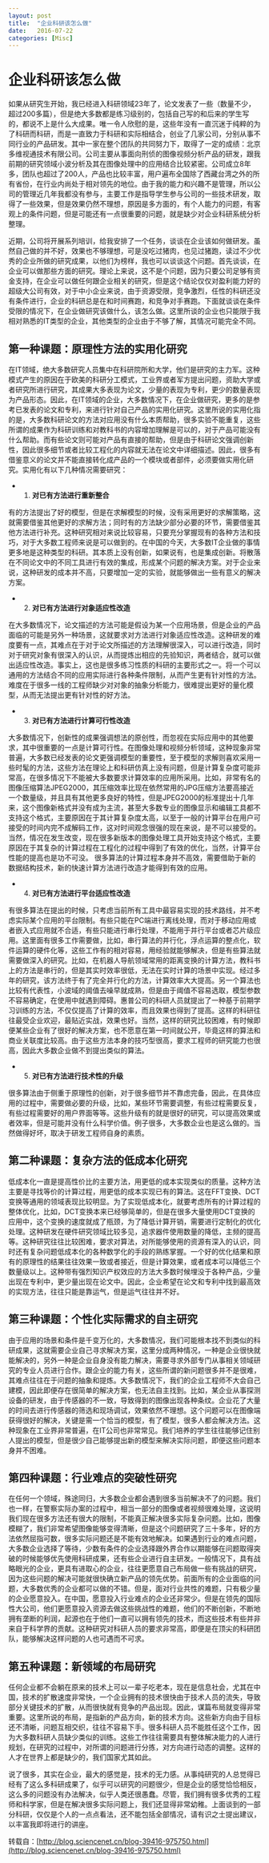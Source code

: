 ```yaml
---
layout: post
title:  "企业科研该怎么做"
date:   2016-07-22
categories: [Misc]  
---
```

# 企业科研该怎么做

如果从研究生开始，我已经进入科研领域23年了，论文发表了一些（数量不少，超过200多篇），但是绝大多数都是练习级别的，包括自己写的和后来的学生写的，都说不上是什么大成果。唯一令人欣慰的是，这些年没有一直沉迷于纯粹的为了科研而科研，而是一直致力于科研和实际相结合，创业了几家公司，分别从事不同行业的产品研发。其中一家在整个团队的共同努力下，取得了一定的成绩：北京多维视通技术有限公司。公司主要从事面向刑侦的图像视频分析产品的研发，跟我前期的研究领域小波分析及其在图像处理中的应用结合比较紧密。公司成立8年多，团队也超过了200人，产品也比较丰富，用户遍布全国除了西藏台湾之外的所有省份，在行业内尚处于相对领先的地位。由于我的能力和兴趣不是管理，所以公司的管理近几年我都没有参与，主要工作是指导学生参与公司的一些技术研发，取得了一些效果，但是效果仍然不理想，原因是多方面的，有个人能力的问题，有客观上的条件问题，但是可能还有一点很重要的问题，就是缺少对企业科研系统分析整理。

近期，公司将开展系列培训，给我安排了一个任务，谈谈在企业该如何做研发。虽然自己做的并不好，效果也不够理想，可是没吃过猪肉，也见过猪跑，读过不少优秀的企业所做的研究成果，以他们为榜样，我也可以谈谈这个问题。首先谈谈，在企业可以做那些方面的研究。理论上来说，这不是个问题，因为只要公司足够有资金支持，在企业可以做任何跟企业相关的研究，但是这个结论仅仅对盈利能力好的超级大公司有效，对于中小企业来说，由于资源受限，竞争激烈，任性的科研还没有条件进行，企业的科研总是在和时间赛跑，和竞争对手赛跑。下面就谈谈在条件受限的情况下，在企业做研究该做什么，该怎么做。这里所谈的企业也只能限于我相对熟悉的IT类型的企业，其他类型的企业由于不够了解，其情况可能完全不同。

## 第一种课题：原理性方法的实用化研究

在IT领域，绝大多数研究人员集中在科研院所和大学，他们是研究的主力军。这种模式产生的原因在于欧美的科研分工模式，工业界或者军方提出问题，资助大学或者研究所进行研究，其成果大多表现为论文，少量的表现为专利，更少的数量表现为产品形态。因此，在IT领域的企业，大多数情况下，在企业做研究，更多的是参考已发表的论文和专利，来进行针对自己产品的实用化研究。这里所说的实用化指的是，大多数科研论文的方法对应用没有什么本质帮助，很多实验不能重复，这些所谓的成果作为科研训练和对教科书的内容增加理解是可以的，对于产品可能没有什么帮助。而有些论文则可能对产品有直接的帮助，但是由于科研论文强调创新性，因此很多细节或者比较工程化的内容就无法在论文中详细描述。因此，很多有借鉴意义的论文并不能直接转化成产品的一个模块或者部件，必须要做实用化研究。实用化有以下几种情况需要研究：

- 1. **对已有方法进行重新整合**

有的方法提出了好的模型，但是在求解模型的时候，没有采用更好的求解策略，这就需要借鉴其他更好的求解方法；同时有的方法缺少部分必要的环节，需要借鉴其他方法进行补充。这种研究相对来说比较容易，只要充分掌握现有的各种方法和技巧，对于大多数工程师来说是可以做到的。在中国的今天，大多数IT企业做的事情更多地是这种类型的科研。其本质上没有创新，如果说有，也是集成创新。将散落在不同论文中的不同工具进行有效的集成，形成某个问题的解决方案。对于企业来说，这种研发的成本并不高，只要增加一定的实验，就能够做出一些有意义的解决方案。

- 2. **对已有方法进行对象适应性改造**

在大多数情况下，论文描述的方法可能是假设为某一个应用场景，但是企业的产品面临的可能是另外一种场景，这就要求对方法进行对象适应性改造。这种研发的难度要有一点，其难点在于对于论文所描述的方法理解很深入，可以进行改造，同时对于研究对象有很深入的认识，从而提炼出相应的先验知识，两者结合，就可以做出适应性改造。事实上，这也是很多练习性质的科研的主要形式之一。将一个可以通用的方法结合不同的应用实际进行各种条件限制，从而产生更有针对性的方法。难度在于很多一线的工程师缺少对对象的抽象分析能力，很难提出更好的量化模型，从而无法提出更有针对性的好方法。

- 3. **对已有方法进行计算可行性改造**

大多数情况下，创新性的成果强调想法的原创性，而忽视在实际应用中的其他要求，其中很重要的一点是计算可行性。在图像处理和视频分析领域，这种现象非常普遍，大多数已经发表的论文更强调模型的重要性，至于模型的求解则喜欢采用一些时髦的方法，这些方法在理论上和科研仿真上没有问题，但是计算复杂度可能非常高，在很多情况下不能被大多数要求计算效率的应用所采用。比如，非常有名的图像压缩算法JPEG2000，其压缩效率比现在依然常用的JPG压缩方法要高接近一个数量级，并且具有其他更多良好的特性，但是JPEG2000的标准提出十几年来，这个图像新格式并没有成为主流，甚至大多数专业的图像显示和编辑工具都不支持这个格式，主要原因在于其计算复杂度太高，以至于一般的计算平台在用户可接受的时间内完不成解码工作，这对时间观念很强的现在来说，是不可以接受的。当然，情况在发生改变，现在很多新版本的图像处理工具开始支持这个格式，主要原因在于其复杂的计算过程在工程化的过程中得到了有效的优化，当然，计算平台性能的提高也是功不可没。
很多算法的计算过程本身并不高效，需要借助于新的数据结构技术，新的快速计算方法进行改造才能得到有效的应用。

- 4. **对已有方法进行平台适应性改造**

有很多算法在提出的时候，只考虑当前所有工具中最容易实现的技术路线，并不考虑实际某个应用的平台限制。有些只能在PC端进行离线处理，而对于移动应用或者嵌入式应用就不合适，有些只能进行串行处理，不能用于并行平台或者芯片级应用。这里面有很多工作需要做，比如，串行算法的并行化，浮点运算的整点化，软件运算的硬件化等，这些工作有的相对容易，用经验就能够解决，但是有些算法就需要做深入的研究。比如，在机器人导航领域常用的距离变换的计算方法，教科书上的方法是串行的，但是其实时效率很低，无法在实时计算的场景中实现。经过多年的研究，该方法终于有了完全并行化的方法，计算效率大大提高。另一个算法也比较有代表性，小波域的阈值去噪早就成熟，但是由于阈值不容易选取，模型参数不容易确定，在使用中就遇到障碍。惠普公司的科研人员就提出了一种基于前期学习训练的方法，不仅仅提高了计算的效率，而且效果也得到了提高。这样的科研往往最受企业欢迎，最贴近实战，效果也好。当然，这样的研究比较困难，有时候即便某些企业有了很好的解决方案，也不愿意在第一时间就公开，毕竟这样的算法和商业关联度比较高。由于这些方法本身的技巧型很高，要求工程师的研究能力也很高，因此大多数企业做不到提出类似的算法。

- 5. **对已有方法进行技术性的升级**

很多算法由于侧重于原理性的创新，对于很多细节并不靠虑完备，因此，在具体应用的过程中，需要做必要的升级，比如，某些环节需要调整，有些过程需要反复，有些过程需要好的用户界面等等。这些升级有的就是很好的研究，可以提高效果或者效率，但是可能并没有什么科学价值。例子很多，大多数企业也是这么做的。当然做得好坏，取决于研发工程师自身的素质。

## 第二种课题：复杂方法的低成本化研究

低成本化一直是提高性价比的主要方法，用更低的成本实现类似的质量。这种方法主要是寻找等价的计算过程，用更低的成本实现已有的算法。这在FFT变换、DCT变换等通用的领域表现比较明显。为了实现低成本化，就要考虑所有的计算过程的整体优化，比如，DCT变换本来已经够简单的，但是在很多大量使用DCT变换的应用中，这个变换的速度就成了瓶颈，为了降低计算开销，需要进行定制化的优化处理。这种研发在硬件研究领域比较多见，追求器件使用数量的降低，主频的提高等。这种研究往往比较困难，要求对算法，对所能够使用的资源有深入的认识，同时还有复杂问题低成本化的各种数学化的手段的熟练掌握。一个好的优化结果和原有的原理性的结果往往效果一致或者接近，但是计算效果，或者成本可以降低三个数量级以上。这种带有强烈知识产权效应的方法大多数时候埋没于各种产品，少量出现在专利中，更少量出现在论文中。因此，企业希望在论文和专利中找到最高效的实现方法，往往只能是靠运气，但是运气往往并不好。

## 第三种课题：个性化实际需求的自主研究

由于应用的场景和条件是千变万化的，大多数情况，我们可能根本找不到类似的科研成果，这就需要企业自己寻求解决方案，这里分成两种情况，一种是企业很快就能解决的，另外一种是企业自身没有能力解决，需要寻求外部专门从事相关领域研究的专业人员进行合作。跟企业的能力有关，这些所谓的新问题很多并不是很难，其难点往往在于问题的抽象和提炼。大多数情况下，我们的企业工程师不大会自己建模，因此即便存在很简单的解决方案，也无法自主找到。比如，某企业从事探测设备的研发，由于传感器的不一致，导致得到的图像出现各种条纹。企业花了大量的时间去进行传感器的筛选和现场调试，效果依然不理想。这个问题可以在图像端获得很好的解决，关键是需一个恰当的模型，有了模型，很多人都会解决方法。这种现象在工业界非常普遍，在IT公司也非常常见。我们培养的学生往往能够记住别人提出的模型，但是很少自己能够提出新的模型来解决实际问题，即便这些问题本身并不困难。

## 第四种课题：行业难点的突破性研究

在任何一个领域，殊途同归，大多数企业都会遇到很多当前解决不了的问题。我们也一样，在警察实际办案的过程中，相当一部分的图像或者视频很难处理，这说明我们现在很多方法还有很大的限制，不能真正解决很多实际复杂问题。比如，图像模糊了，我们非常希望图像能够变得清晰，但是这个问题研究了三十多年，好的方法依然屈指可数，很多实际问题还是不能有效地解决。如果遇到行业的难点问题，大多数企业选择了等待，少数有条件的企业选择跟外界合作以期能够在问题取得突破的时候能够优先使用科研成果，还有些企业进行自主研发。一般情况下，具有战略眼光的企业，更具有进取心的企业，往往更愿意自己布局做一些有挑战的研究，因为这些问题的解决可能就很快确立新产品的领先优势。前面所有的企业面临的问题，大多数优秀的企业都可以做的不错。但是，面对行业共性的难题，只有极少量的企业愿意投入。在中国，愿意投入行业难点的企业还非常少。但是在领先的国际性大公司，他们更愿意投入资源去做这些挑战性的难题，他们的不断创新，不断地拥有垄断的利润，起源也在于他们一直可以拥有领先的技术，而这些技术有些并非来自于科学界的贡献。这种研究对科研人员的要求非常高，即便是在顶尖的科研团队，能够解决这样问题的人也可遇而不可求。

## 第五种课题：新领域的布局研究

任何企业都不会躺在原来的技术上可以一辈子吃老本，现在是信息社会，尤其在中国，技术的扩散速度非常快，一个企业拥有的技术很快由于技术人员的流失，导致部分关键技术的扩散，从而很快就有竞争的产品出现。因此，谋篇布局就变得非常重要。这里所说的布局，是指新的产品方向，新的技术方向。这些新方向由于目标还不清晰，问题互相交织，往往不容易下手。很多科研人员不能胜任这个工作，因为大多数科研人员缺少类似的训练。这些工作往往需要具有整体解决能力的人进行规划，在研究的过程中，对所谓的问题进行分拣，对方向进行动态的调整。这样的人才在世界上都是缺少的，我们国家尤其如此。

说了很多，其实在企业，最大的感觉是，技术的无力感。从事纯研究的人总觉得已经有了这么多科研成果了，似乎可以研究的问题很少，但是企业的感觉恰恰相反，这么多的问题没有办法解决，似乎人类还很愚蠢。尽管，我们拥有很多优秀的工程师和科学家，但是在解决很多实际问题上，我们还显得非常幼稚。上面谈到的一部分科研，仅仅是个人的一点点看法，还不能包括全部情况，请有识之士提出建议，以丰富我即将进行的讲座。

转载自：[http://blog.sciencenet.cn/blog-39416-975750.html](http://blog.sciencenet.cn/blog-39416-975750.html)
